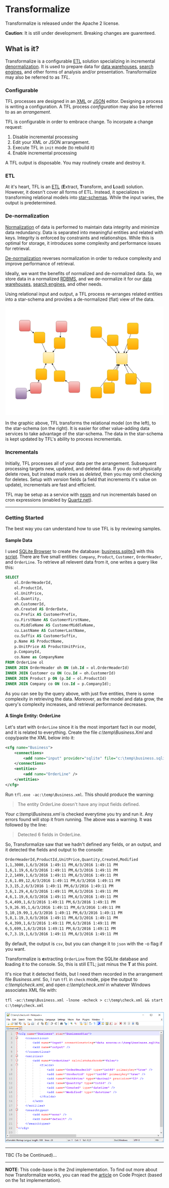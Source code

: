 # Transformalize
Transformalize is released under the Apache 2 license.

**Caution**: It is still under development.  Breaking changes are guarenteed.


## What is it?
Transformalize is a configurable [ETL](https://en.wikipedia.org/wiki/Extract,_transform,_load) solution specializing in incremental 
[denormalization](https://en.wikipedia.org/wiki/Denormalization). It is used to prepare data for [data warehouses](https://en.wikipedia.org/wiki/Data_warehouse), 
[search engines](https://en.wikipedia.org/wiki/Search_engine_(computing)), and other 
forms of analysis and/or presentation. Transformalize may also be referred to as *TFL*.


### <a name="CFG"></a>Configurable
TFL processes are designed in an [XML](https://en.wikipedia.org/wiki/XML) or 
[JSON](https://en.wikipedia.org/wiki/JSON) editor. Designing a process is writing a 
configuration. A TFL process *configuration* may also be referred to as an *arrangement*.

TFL is configurable in order to embrace change.  To incorpate a change request:

1. Disable incremental processing
1. Edit your XML or JSON arrangement.
1. Execute TFL in `init` mode (to rebuild it)
1. Enable incremental processing

A TFL output is disposable.  You may routinely create and destroy it.

### <a name="ETL"></a>ETL
At it's heart, TFL is an [ETL](https://en.wikipedia.org/wiki/Extract,_transform,_load) 
(**E**xtract, **T**ransform, and **L**oad) solution. However, it doesn't cover all forms of ETL. 
Instead, it specializes in transforming relational models 
into [star-schemas](https://en.wikipedia.org/wiki/Star_schema).  While the input varies, the 
output is predetermined.

### <a name="DEN"></a>De-normalization
[Normalization](https://en.wikipedia.org/wiki/Database_normalization) of data is 
performed to maintain data integrity and minimize data redundancy. Data is separated into meaningful 
entities and related with keys.  Integrity is enforced by constraints and relationships. While 
this is optimal for storage, it introduces some complexity and performance issues for retrieval.

[De-normalization](https://en.wikipedia.org/wiki/Denormalization) reverses normalization 
in order to reduce complexity and improve performance of retrieval.

Ideally, we want the benefits of normalized and de-normalized data. So, we store 
data in a normalized [RDBMS](https://en.wikipedia.org/wiki/Relational_database_management_system), 
and we de-normalize it for our [data warehouses](https://en.wikipedia.org/wiki/Data_warehouse), 
[search engines](https://en.wikipedia.org/wiki/Search_engine_(computing)), and other needs.

Using relational input and output, a TFL process re-arranges related entities 
into a star-schema and provides a de-normalized (flat) view of the data.

![Relational to Star](Files/er-to-star.png)

In the graphic above, TFL transforms the relational model (on the left), to the star-schema (on the right). 
It is easier for other value-adding data services to take advantage of the star-schema.  The data in 
the star-schema is kept updated by TFL's ability to process incrementals.

### Incrementals
Initially, TFL processes all of your data per the arrangement. Subsequent 
processing targets new, updated, and deleted data. If you do not physically 
delete rows, but instead mark rows as *deleted*, then you may omit checking 
for deletes. Setup with *version* fields (a field that increments it's value on update), 
incrementals are fast and efficient.

TFL may be setup as a service with [nssm](https://nssm.cc) and run 
incrementals based on cron expressions (enabled by [Quartz.net](http://www.quartz-scheduler.net/)).

---

<!--
Currently implemented SQL-based providers are:

* SQL Server
* Postgres
* MySQL
* SQLite

Additional providers do not support de-normalization, but may be used 
to push denormalized data elsewhere. They are:

* ElasticSearch
* SOLR
* Lucene
* Files
* Memory (for other forms of presentation)

-->

### Getting Started

The best way you can understand how to use TFL is by reviewing samples.

#### Sample Data
I used [SQLite Browser](http://sqlitebrowser.org/) to create the database: [business.sqlite3](Files/business.sqlite3) with 
this [script](Files/business.sql). There are five small entities: `Company`, `Product`, `Customer`, `OrderHeader`, and `OrderLine`. 
To retrieve all relevent data from it, one writes a query like this:

```sql
SELECT
	ol.OrderHeaderId,
	ol.ProductId,
	ol.UnitPrice,
	ol.Quantity,
	oh.CustomerId,
	oh.Created AS OrderDate,
	cu.Prefix AS CustomerPrefix,
	cu.FirstName AS CustomerFirstName,
	cu.MiddleName AS CustomerMiddleName,
	cu.LastName AS CustomerLastName,
	cu.Suffix AS CustomerSuffix,
	p.Name AS ProductName,
	p.UnitPrice AS ProductUnitPrice,
	p.CompanyId,
	co.Name as CompanyName
FROM OrderLine ol
INNER JOIN OrderHeader oh ON (oh.Id = ol.OrderHeaderId)
INNER JOIN Customer cu ON (cu.Id = oh.CustomerId)
INNER JOIN Product p ON (p.Id = ol.ProductId)
INNER JOIN Company co ON (co.Id = p.CompanyId);
```

As you can see by the query above, with just five entities, there is some 
complexity in retrieving the data.  Moreover, as the model and data grow, the query's complexity 
increases, and retrieval performance decreases.

#### A Single Entity: OrderLine

Let's start with `OrderLine` since it is the most important fact in our model, and it is related 
to everything.  Create the file *c:\temp\Business.Xml* and copy/paste the XML below into it:

```xml
<cfg name="Business">
    <connections>
        <add name="input" provider="sqlite" file="c:\temp\business.sqlite3" />
    </connections>
    <entities>
        <add name="OrderLine" />
    </entities>
</cfg>
```

Run `tfl.exe -ac:\temp\Business.xml`.  This should produce the warning:

> The entity OrderLine doesn't have any input fields defined.

Your *c:\temp\Business.xml* is checked everytime you try and 
run it.  Any errors found will stop it from running.  The above 
was a warning.  It was followed by the line:

> Detected 6 fields in OrderLine.

So, Transformalize saw that we hadn't defined any fields, or 
an output, and it detected the fields and output to the console:

```bash
OrderHeaderId,ProductId,UnitPrice,Quantity,Created,Modified
1,1,3000,1,6/3/2016 1:49:11 PM,6/3/2016 1:49:11 PM
1,6,1.19,6,6/3/2016 1:49:11 PM,6/3/2016 1:49:11 PM
2,2,1499,1,6/3/2016 1:49:11 PM,6/3/2016 1:49:11 PM
2,6,1.09,12,6/3/2016 1:49:11 PM,6/3/2016 1:49:11 PM
3,3,15,2,6/3/2016 1:49:11 PM,6/3/2016 1:49:11 PM
3,6,1.29,4,6/3/2016 1:49:11 PM,6/3/2016 1:49:11 PM
4,6,1.19,6,6/3/2016 1:49:11 PM,6/3/2016 1:49:11 PM
5,4,499,1,6/3/2016 1:49:11 PM,6/3/2016 1:49:11 PM
5,9,26.95,1,6/3/2016 1:49:11 PM,6/3/2016 1:49:11 PM
5,10,19.99,1,6/3/2016 1:49:11 PM,6/3/2016 1:49:11 PM
5,8,1.19,3,6/3/2016 1:49:11 PM,6/3/2016 1:49:11 PM
6,4,399,1,6/3/2016 1:49:11 PM,6/3/2016 1:49:11 PM
6,5,699,1,6/3/2016 1:49:11 PM,6/3/2016 1:49:11 PM
6,7,3.19,1,6/3/2016 1:49:11 PM,6/3/2016 1:49:11 PM
```

By default, the output is `csv`, but you can change it to `json` 
with the -o flag if you want.

Transformalize is **e**xtracting `OrderLine` from the 
SQLite database and **l**oading it to the console.  So, this is 
still ETL; just minus the **T** at this point.

It's nice that it detected fields, but I need them recorded 
in the arrangement file *Business.xml*. So, I run `tfl` in `check` mode, pipe the output to *c:\temp\check.xml*, 
and open *c:\temp\check.xml* in whatever Windows associates XML file
with:

`tfl -ac:\temp\Business.xml -lnone -mcheck > c:\temp\check.xml && start c:\temp\check.xml`

![NotePad++ Screen Shot](Files/notepadpp.png)

---

TBC (To be Continued)...

---

**NOTE**: This code-base is the 2nd implementation.  To find out more about 
how Transformalize works, you can read the [article](http://www.codeproject.com/Articles/658971/Transformalizing-NorthWind) 
on Code Project (based on the 1st implementation).

 







